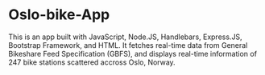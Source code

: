 # Oslo-bike-App
This is an app built with JavaScript, Node.JS, Handlebars, Express.JS, Bootstrap Framework,  and HTML. It fetches real-time data from General Bikeshare Feed Specification (GBFS), and displays real-time information of 247 bike stations scattered accross Oslo, Norway.
